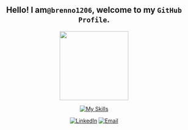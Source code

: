 ## <div align="center"> Hello! I am`@brenno1206`, welcome to my `GitHub Profile`. </div>

<p align="center" style="display: flex; gap: 40px; justify-content: center;">
 <!-- <img src="https://github-readme-stats.vercel.app/api?username=brenno1206&show_icons=true&theme=radical" height="180"> -->
  <img src="https://github-readme-stats.vercel.app/api/top-langs/?username=brenno1206&layout=compact&theme=radical" height="180">
</p>

<div align="center">

  [![My Skills](https://skillicons.dev/icons?i=---------)](https://skillicons.dev)

</div>

<div align="center">
  
  [![LinkedIn](https://img.shields.io/badge/-LinkedIn-blue?style=flat-square&logo=linkedin)](https://www.linkedin.com/in/brenno1206)
  [![Email](https://img.shields.io/badge/-Email-c14438?style=flat-square&logo=Gmail&logoColor=white)](mailto:brenno1206@gmail.com)

</div>
